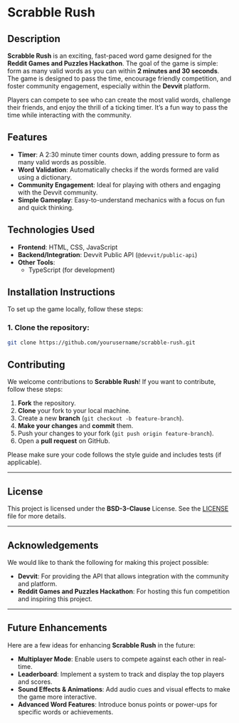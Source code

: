 # Scrabble Rush

## Description
**Scrabble Rush** is an exciting, fast-paced word game designed for the **Reddit Games and Puzzles Hackathon**. The goal of the game is simple: form as many valid words as you can within **2 minutes and 30 seconds**. The game is designed to pass the time, encourage friendly competition, and foster community engagement, especially within the **Devvit** platform.

Players can compete to see who can create the most valid words, challenge their friends, and enjoy the thrill of a ticking timer. It’s a fun way to pass the time while interacting with the community.

## Features
- **Timer**: A 2:30 minute timer counts down, adding pressure to form as many valid words as possible.
- **Word Validation**: Automatically checks if the words formed are valid using a dictionary.
- **Community Engagement**: Ideal for playing with others and engaging with the Devvit community.
- **Simple Gameplay**: Easy-to-understand mechanics with a focus on fun and quick thinking.

## Technologies Used
- **Frontend**: HTML, CSS, JavaScript
- **Backend/Integration**: Devvit Public API (`@devvit/public-api`)
- **Other Tools**: 
  - TypeScript (for development) 

## Installation Instructions

To set up the game locally, follow these steps:

### 1. Clone the repository:
```bash
git clone https://github.com/yourusername/scrabble-rush.git
```
## Contributing

We welcome contributions to **Scrabble Rush**! If you want to contribute, follow these steps:

1. **Fork** the repository.
2. **Clone** your fork to your local machine.
3. Create a new **branch** (`git checkout -b feature-branch`).
4. **Make your changes** and **commit** them.
5. Push your changes to your fork (`git push origin feature-branch`).
6. Open a **pull request** on GitHub.

Please make sure your code follows the style guide and includes tests (if applicable).

---

## License

This project is licensed under the **BSD-3-Clause** License. See the [LICENSE](LICENSE) file for more details.

---

## Acknowledgements

We would like to thank the following for making this project possible:

- **Devvit**: For providing the API that allows integration with the community and platform.
- **Reddit Games and Puzzles Hackathon**: For hosting this fun competition and inspiring this project.

---

## Future Enhancements

Here are a few ideas for enhancing **Scrabble Rush** in the future:

- **Multiplayer Mode**: Enable users to compete against each other in real-time.
- **Leaderboard**: Implement a system to track and display the top players and scores.
- **Sound Effects & Animations**: Add audio cues and visual effects to make the game more interactive.
- **Advanced Word Features**: Introduce bonus points or power-ups for specific words or achievements.

